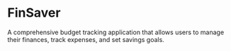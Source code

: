 # FinSaver
A comprehensive budget tracking application that allows users to manage their finances, track expenses, and set savings goals.
